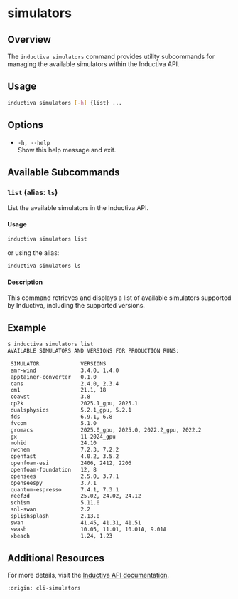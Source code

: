 # simulators

## Overview
The `inductiva simulators` command provides utility subcommands 
for managing the available simulators within the Inductiva API.

## Usage
```bash
inductiva simulators [-h] {list} ...
```

## Options
- `-h, --help`  
  Show this help message and exit.

## Available Subcommands
### `list` (alias: `ls`)
List the available simulators in the Inductiva API.

#### Usage
```bash
inductiva simulators list
```

or using the alias:

```bash
inductiva simulators ls
```

#### Description
This command retrieves and displays a list of available
simulators supported by Inductiva, including the supported versions.

## Example
```bash
$ inductiva simulators list
AVAILABLE SIMULATORS AND VERSIONS FOR PRODUCTION RUNS:

 SIMULATOR             VERSIONS
 amr-wind              3.4.0, 1.4.0
 apptainer-converter   0.1.0
 cans                  2.4.0, 2.3.4
 cm1                   21.1, 18
 coawst                3.8
 cp2k                  2025.1_gpu, 2025.1
 dualsphysics          5.2.1_gpu, 5.2.1
 fds                   6.9.1, 6.8
 fvcom                 5.1.0
 gromacs               2025.0_gpu, 2025.0, 2022.2_gpu, 2022.2
 gx                    11-2024_gpu
 mohid                 24.10
 nwchem                7.2.3, 7.2.2
 openfast              4.0.2, 3.5.2
 openfoam-esi          2406, 2412, 2206
 openfoam-foundation   12, 8
 opensees              2.5.0, 3.7.1
 openseespy            3.7.1
 quantum-espresso      7.4.1, 7.3.1
 reef3d                25.02, 24.02, 24.12
 schism                5.11.0
 snl-swan              2.2
 splishsplash          2.13.0
 swan                  41.45, 41.31, 41.51
 swash                 10.05, 11.01, 10.01A, 9.01A
 xbeach                1.24, 1.23
```

## Additional Resources
For more details, visit the [Inductiva API documentation](#).


```{banner_small}
:origin: cli-simulators
```
